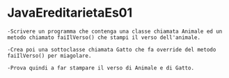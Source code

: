 # JavaEreditarietaEs01


    -Scrivere un programma che contenga una classe chiamata Animale ed un metodo chiamato faiIlVerso() che stampi il verso dell'animale.
    
    -Crea poi una sottoclasse chiamata Gatto che fa override del metodo faiIlVerso() per miagolare.
    
    -Prova quindi a far stampare il verso di Animale e di Gatto.

